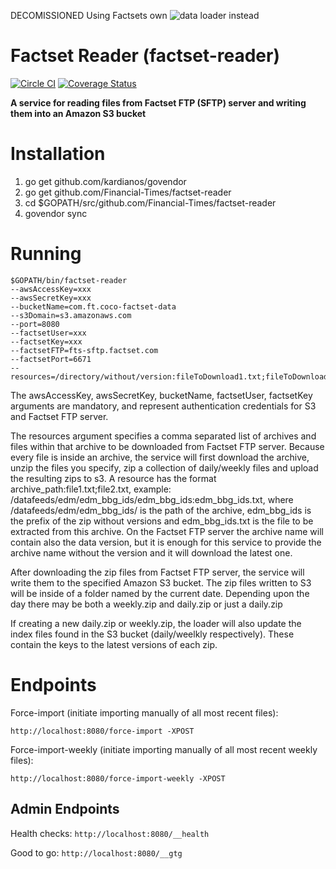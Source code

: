 DECOMISSIONED Using Factsets own ![data loader](https://www.factset.com/download/datafeedloader) instead

# Factset Reader (factset-reader)

[![Circle CI](https://circleci.com/gh/Financial-Times/factset-reader/tree/master.png?style=shield)](https://circleci.com/gh/Financial-Times/factset-reader/tree/master) [![Coverage Status](https://coveralls.io/repos/github/Financial-Times/factset-reader/badge.svg)](https://coveralls.io/github/Financial-Times/factset-reader)

__A service for reading files from Factset FTP (SFTP) server and writing them into an Amazon S3 bucket__

# Installation

1. go get github.com/kardianos/govendor
2. go get github.com/Financial-Times/factset-reader
3. cd $GOPATH/src/github.com/Financial-Times/factset-reader
4. govendor sync

# Running

```
$GOPATH/bin/factset-reader
--awsAccessKey=xxx
--awsSecretKey=xxx
--bucketName=com.ft.coco-factset-data
--s3Domain=s3.amazonaws.com
--port=8080
--factsetUser=xxx
--factsetKey=xxx
--factsetFTP=fts-sftp.factset.com
--factsetPort=6671
--resources=/directory/without/version:fileToDownload1.txt;fileToDownload2.txt
```

The awsAccessKey, awsSecretKey, bucketName, factsetUser, factsetKey arguments are mandatory, and represent authentication credentials for S3 and Factset FTP server. 

The resources argument specifies a comma separated list of archives and files within that archive to be downloaded from Factset FTP server. Because every file is inside an archive, the service will first download the archive, unzip the files you specify, zip a collection of daily/weekly files and upload the resulting zips to s3. A resource has the format archive_path:file1.txt;file2.txt, example: /datafeeds/edm/edm_bbg_ids/edm_bbg_ids:edm_bbg_ids.txt, where  /datafeeds/edm/edm_bbg_ids/ is the path of the archive, edm_bbg_ids is the prefix of the zip without versions and edm_bbg_ids.txt is the file to be extracted from this archive. On the Factset FTP server the archive name will contain also the data version, but it is enough for this service to provide the archive name without the version and it will download the latest one.

After downloading the zip files from Factset FTP server, the service will write them to the specified Amazon S3 bucket. The zip files written to S3 will be inside of a folder named by the current date. Depending upon the day there may be both a weekly.zip and daily.zip or just a daily.zip

If creating a new daily.zip or weekly.zip, the loader will also update the index files found in the S3 bucket (daily/weelkly respectively).  These contain the keys to the latest versions of each zip.

# Endpoints

Force-import (initiate importing manually of all most recent files):

`http://localhost:8080/force-import -XPOST`

Force-import-weekly (initiate importing manually of all most recent weekly files):

`http://localhost:8080/force-import-weekly -XPOST`

## Admin Endpoints
Health checks: `http://localhost:8080/__health`

Good to go: `http://localhost:8080/__gtg`
